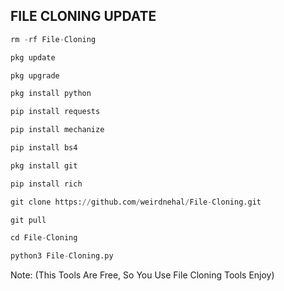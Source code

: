 ## FILE CLONING UPDATE
```python
rm -rf File-Cloning 

pkg update

pkg upgrade

pkg install python

pip install requests

pip install mechanize

pip install bs4

pkg install git

pip install rich

git clone https://github.com/weirdnehal/File-Cloning.git

git pull

cd File-Cloning

python3 File-Cloning.py
```
Note: (This Tools Are Free, So You Use File Cloning Tools Enjoy)

